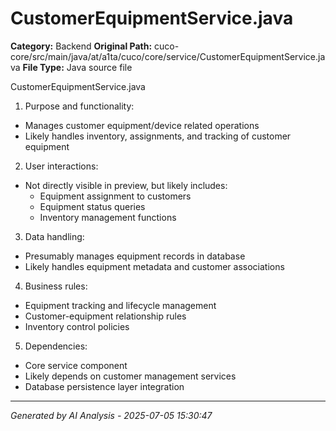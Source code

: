 # CustomerEquipmentService.java

**Category:** Backend
**Original Path:** cuco-core/src/main/java/at/a1ta/cuco/core/service/CustomerEquipmentService.java
**File Type:** Java source file

CustomerEquipmentService.java
1. Purpose and functionality:
- Manages customer equipment/device related operations
- Likely handles inventory, assignments, and tracking of customer equipment

2. User interactions:
- Not directly visible in preview, but likely includes:
  - Equipment assignment to customers
  - Equipment status queries
  - Inventory management functions

3. Data handling:
- Presumably manages equipment records in database
- Likely handles equipment metadata and customer associations

4. Business rules:
- Equipment tracking and lifecycle management
- Customer-equipment relationship rules
- Inventory control policies

5. Dependencies:
- Core service component
- Likely depends on customer management services
- Database persistence layer integration

---
*Generated by AI Analysis - 2025-07-05 15:30:47*
